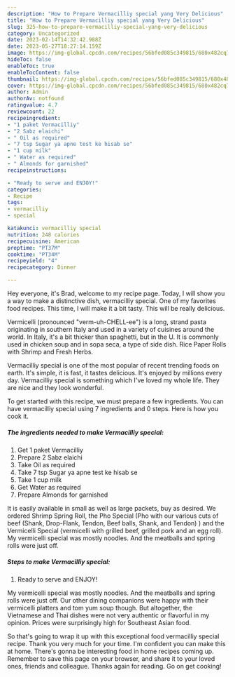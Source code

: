 ```yaml
---
description: "How to Prepare Vermacilliy special yang Very Delicious"
title: "How to Prepare Vermacilliy special yang Very Delicious"
slug: 325-how-to-prepare-vermacilliy-special-yang-very-delicious
category: Uncategorized
date: 2023-02-14T14:32:42.988Z
date: 2023-05-27T18:27:14.159Z
image: https://img-global.cpcdn.com/recipes/56bfed085c349815/680x482cq70/vermacilliy-special-recipe-main-photo.jpg
hideToc: false
enableToc: true
enableTocContent: false
thumbnail: https://img-global.cpcdn.com/recipes/56bfed085c349815/680x482cq70/vermacilliy-special-recipe-main-photo.jpg
cover: https://img-global.cpcdn.com/recipes/56bfed085c349815/680x482cq70/vermacilliy-special-recipe-main-photo.jpg
author: Admin
authorAv: notfound
ratingvalue: 4.7
reviewcount: 22
recipeingredient:
- "1 paket Vermacilliy"
- "2 Sabz elaichi"
- " Oil as required"
- "7 tsp Sugar ya apne test ke hisab se"
- "1 cup milk"
- " Water as required"
- " Almonds for garnished"
recipeinstructions:

- "Ready to serve and ENJOY!"
categories:
- Recipe
tags:
- vermacilliy
- special

katakunci: vermacilliy special 
nutrition: 248 calories
recipecuisine: American
preptime: "PT37M"
cooktime: "PT34M"
recipeyield: "4"
recipecategory: Dinner

---
```



Hey everyone, it's Brad, welcome to my recipe page. Today, I will show you a way to make a distinctive dish, vermacilliy special. One of my favorites food recipes. This time, I will make it a bit tasty. This will be really delicious.

Vermicelli (pronounced &#34;verm-uh-CHELL-ee&#34;) is a long, strand pasta originating in southern Italy and used in a variety of cuisines around the world. In Italy, it&#39;s a bit thicker than spaghetti, but in the U. It is commonly used in chicken soup and in sopa seca, a type of side dish. Rice Paper Rolls with Shrimp and Fresh Herbs.

Vermacilliy special is one of the most popular of recent trending foods on earth. It's simple, it is fast, it tastes delicious. It's enjoyed by millions every day. Vermacilliy special is something which I've loved my whole life. They are nice and they look wonderful.


To get started with this recipe, we must prepare a few ingredients. You can have vermacilliy special using 7 ingredients and 0 steps. Here is how you cook it.

<!--inarticleads1-->

##### The ingredients needed to make Vermacilliy special:

1. Get 1 paket Vermacilliy
1. Prepare 2 Sabz elaichi
1. Take  Oil as required
1. Take 7 tsp Sugar ya apne test ke hisab se
1. Take 1 cup milk
1. Get  Water as required
1. Prepare  Almonds for garnished


It is easily available in small as well as large packets, buy as desired. We ordered Shrimp Spring Roll, the Pho Special (Pho with our various cuts of beef (Shank, Drop-Flank, Tendon, Beef balls, Shank, and Tendon) ) and the Vermicelli Special (vermicelli with grilled beef, grilled pork and an egg roll). My vermicelli special was mostly noodles. And the meatballs and spring rolls were just off. 

<!--inarticleads2-->

##### Steps to make Vermacilliy special:


1. Ready to serve and ENJOY!

My vermicelli special was mostly noodles. And the meatballs and spring rolls were just off. Our other dining companions were happy with their vermicelli platters and tom yum soup though. But altogether, the Vietnamese and Thai dishes were not very authentic or flavorful in my opinion. Prices were surprisingly high for Southeast Asian food. 

So that's going to wrap it up with this exceptional food vermacilliy special recipe. Thank you very much for your time. I'm confident you can make this at home. There's gonna be interesting food in home recipes coming up. Remember to save this page on your browser, and share it to your loved ones, friends and colleague. Thanks again for reading. Go on get cooking!
